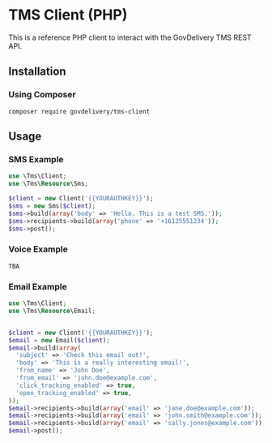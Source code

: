 TMS Client (PHP)
===========
This is a reference PHP client to interact with the GovDelivery TMS REST API.

Installation
------------
### Using Composer

```
composer require govdelivery/tms-client
```

Usage
-----
### SMS Example

```php
use \Tms\Client;
use \Tms\Resource\Sms;

$client = new Client('{{YOURAUTHKEY}}');
$sms = new Sms($client);
$sms->build(array('body' => 'Hello. This is a test SMS.'));
$sms->recipients->build(array('phone' => '+16125551234'));
$sms->post();
```

### Voice Example

```
TBA
```

### Email Example

```php
use \Tms\Client;
use \Tms\Resource\Email;


$client = new Client('{{YOURAUTHKEY}}');
$email = new Email($client);
$email->build(array(
  'subject' => 'Check this email out!',
  'body' => 'This is a really interesting email!',
  'from_name' => 'John Doe',
  'from_email' => 'john.doe@example.com',
  'click_tracking_enabled' => true,
  'open_tracking_enabled' => true,
));
$email->recipients->build(array('email' => 'jane.doe@example.com'));
$email->recipients->build(array('email' => 'john.smith@example.com'));
$email->recipients->build(array('email' => 'sally.jones@example.com'));
$email->post();
```

